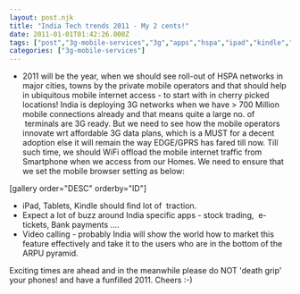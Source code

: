 ```yaml
---
layout: post.njk
title: "India Tech trends 2011 - My 2 cents!"
date: 2011-01-01T01:42:26.000Z
tags: ["post","3g-mobile-services","3g","apps","hspa","ipad","kindle","mobile-data-plans","mobile-internet-india","tablets"]
categories: ["3g-mobile-services"]
---
```


-   2011 will be the year, when we should see roll-out of HSPA networks in major cities, towns by the private mobile operators and that should help in ubiquitous mobile internet access - to start with in cherry picked locations! India is deploying 3G networks when we have > 700 Million mobile connections already and that means quite a large no. of  terminals are 3G ready. But we need to see how the mobile operators innovate wrt affordable 3G data plans, which is a MUST for a decent adoption else it will remain the way EDGE/GPRS has fared till now. Till such time, we should WiFi offload the mobile internet traffic from Smartphone when we access from our Homes. We need to ensure that we set the mobile browser setting as below:

\[gallery order="DESC" orderby="ID"\]

-   iPad, Tablets, Kindle should find lot of  traction.
-   Expect a lot of buzz around India specific apps - stock trading,  e-tickets, Bank payments ....
-   Video calling - probably India will show the world how to market this feature effectively and take it to the users who are in the bottom of the ARPU pyramid.

Exciting times are ahead and in the meanwhile please do NOT 'death grip' your phones! and have a funfilled 2011. Cheers :-)